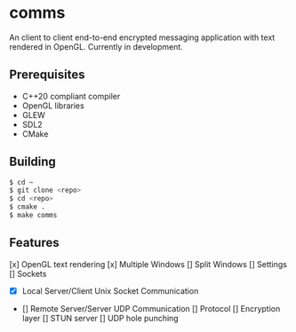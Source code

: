 # comms

An client to client end-to-end encrypted messaging application with text rendered in OpenGL. Currently in development.

## Prerequisites

- C++20 compliant compiler
- OpenGL libraries
- GLEW
- SDL2
- CMake

## Building


``` bash
$ cd ~
$ git clone <repo>
$ cd <repo>
$ cmake .
$ make comms
```

## Features

[x] OpenGL text rendering
[x] Multiple Windows
[] Split Windows
[] Settings
[] Sockets
  - [x] Local Server/Client Unix Socket Communication
  - [] Remote Server/Server UDP Communication
[] Protocol
[] Encryption layer
[] STUN server
[] UDP hole punching
